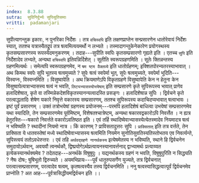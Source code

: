```yaml
---
index:  8.3.88
sutra:  सुविनिर्दुर्भ्यः सुपिसूतिसमाः
vritti:  padamanjari
---
```


सुपीत्यागन्तुक इकारः, न पुनरिका निर्देशः । तत्र `वचिस्वपि` इति लक्षणप्राप्तेन सन्प्रसारणेन धातोरेवायं निर्देशः स्यात्, ततश्च यत्रास्यैतद्रूपं तत्र षत्वमित्ययमर्थो न लभ्यते । तस्मादागन्तुकेनेकारेण प्रयोगस्थस्य कृतसम्प्रसारणस्य रूपस्येदमनुकरणम् । तदाह---सुपीति स्वपिः कृतसम्प्रसारणो गृह्यते इति । एतच्च `सुपि` इति निर्देशादेव लभ्यते, अन्यथा `वचिस्वपि` इतिवन्निर्दिशेत् ।
सूतीति स्वरूपग्रहणमिति । सूतेः क्तिन्नन्तस्य ग्रहणमित्यर्थः । समेत्यपि स्वरूपग्रहणमेव, न `षम ष्टम वैक्लव्ये` इति धातोर्ग्रहणम्; इक्शितपोरन्यतरस्याभावात् ।
अथ किमथ स्वपेः सुपि भूतस्य षत्वमुच्यते ? सुपेः षत्वं स्वपेर्मा भूत्, सुपेः षत्वमुच्यते, स्वपेर्मा भूदिति---विस्वप्नः, विस्वप्नमिति । विसुष्वापेति । अथ क्रियमाणेऽपि विकृतग्रहणे विसुष्वापेति केन न हेतुना केन विसुष्वापेत्यत्राभ्यासस्य षत्वं न भवति, `लिट्यभ्यासस्योभयेषाम्` इति सम्प्रसारणे कृते सुपिरूपस्य भावात् प्रागेव हलादिशेषात्, कृते वा तस्मिन्नेकदेशविकृतस्यानन्यत्वादस्ति प्रसङ्गः । हलादिशेषान्न सुपिः । द्विर्वचने कृते परत्वाद्धलादिः शेषेण यकारे निवृत्ते वकारस्य सम्प्रसारणम्, ततश्च सुपिरूपस्य कदाचिदप्यभावात् षत्वाभावः । इष्टं पूर्वं प्रसारणम् । उक्तं तत्रोभयेषां ग्रहणस्य प्रयोजनम्---परमपि हलादिशेषं बाधित्वा उभयेषां सम्प्रसारणमेव यथा स्यादिति, तेन सम्प्रसारणमेव पूर्वमिष्टम्, विशेषतश्चात्रेष्टम्, अन्यथा षकारवद्वकारोऽपि निवर्त्तेत । न ह्यत्र हेतुरस्ति---षकारो निवर्त्तते वकारोऽवतिष्ठत इति । एवं तर्हि स्थादिष्वेवाभ्यासस्येत्येतस्मादेव नियमादत्र षत्वं न भविष्यति ? स्थादीनां नियमो नात्र । किं कारणम् ? प्राविसतादुत्तरः सुपि । `प्राक्सितात्` इति तत्र वर्त्तते, तेन प्राक्सिता ये धातवस्तेषां मध्ये स्थादिष्वेवाभ्यासस्य षत्वमिति नियमेन सुनोतिसुवतिस्यतिस्तोभतय एव निवर्त्यन्ते, सुपिस्त्वयं ततोऽवधेरुत्तरः । एवं तहि `अर्थवद्ग्रहणे नानर्थकस्य` इत्येषमेतस्य न भविष्यति, स्थाने हि द्विर्वचनेन समुदायोऽर्थवान्, अवयवौ त्वनर्थकौ, द्विष्प्रयोगेऽर्थप्रत्यायनस्यानावर्त्तनाद् द्वाभ्यामर्थः प्रत्याय्यत इत्येकस्यानर्थक्यमेव ? तदेतदाह---अनर्थके विषुषुपुः । यद्यनर्थकस्य ग्रहणं न भवति, विषुषुपुरिति न सिद्ध्यति ? नैषः दोषः; षुषिभूतो द्विरुच्यते । अयमभिप्रायः---पूर्वं धातुरुपसर्गेण युज्यते, तत्र द्विर्वचनात् परत्वात्सम्प्रसारणम्, परत्वादेव षत्वम्, कृतषत्वस्यैव तस्य द्विर्वचनमिति ।
ननु षत्वस्यासिद्धत्वात्पूर्वं द्विर्वचनमेव प्राप्नोति ? अत आह---पूर्वत्रासिद्धीयमद्विर्वचन इति ।।
